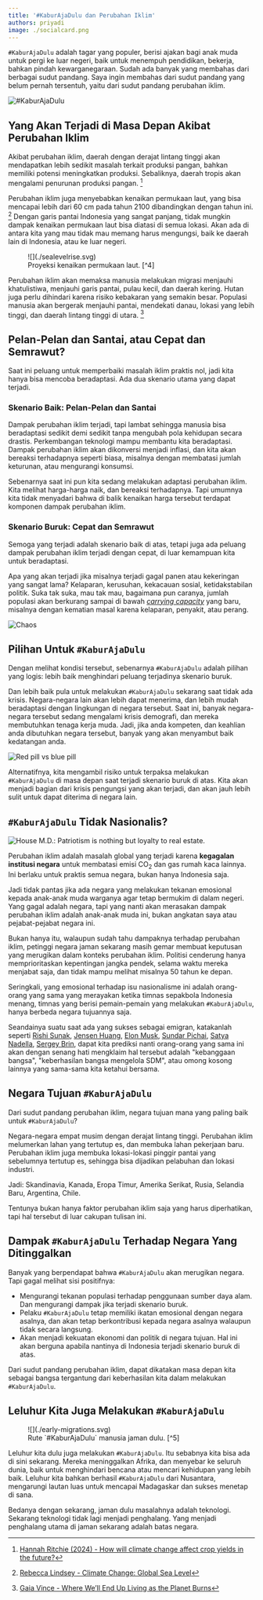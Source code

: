 ```yaml
---
title: '#KaburAjaDulu dan Perubahan Iklim'
authors: priyadi
image: ./socialcard.png
---
```


`#KaburAjaDulu` adalah tagar yang populer, berisi ajakan bagi anak muda untuk
pergi ke luar negeri, baik untuk menempuh pendidikan, bekerja, bahkan pindah
kewarganegaraan. Sudah ada banyak yang membahas dari berbagai sudut pandang.
Saya ingin membahas dari sudut pandang yang belum pernah tersentuh, yaitu dari
sudut pandang perubahan iklim.

<!-- truncate -->

![#KaburAjaDulu](./socialcard.png)

## Yang Akan Terjadi di Masa Depan Akibat Perubahan Iklim

Akibat perubahan iklim, daerah dengan derajat lintang tinggi akan mendapatkan
lebih sedikit masalah terkait produksi pangan, bahkan memiliki potensi
meningkatkan produksi. Sebaliknya, daerah tropis akan mengalami penurunan
produksi pangan. [^1]

Perubahan iklim juga menyebabkan kenaikan permukaan laut, yang bisa mencapai
lebih dari 60 cm pada tahun 2100 dibandingkan dengan tahun ini. [^2] Dengan
garis pantai Indonesia yang sangat panjang, tidak mungkin dampak kenaikan
permukaan laut bisa diatasi di semua lokasi. Akan ada di antara kita yang mau
tidak mau memang harus mengungsi, baik ke daerah lain di Indonesia, atau ke luar
negeri.

<figure>
![](./sealevelrise.svg)
<figcaption>Proyeksi kenaikan permukaan laut. [^4]</figcaption>
</figure>

Perubahan iklim akan memaksa manusia melakukan migrasi menjauhi khatulistiwa,
menjauhi garis pantai, pulau kecil, dan daerah kering. Hutan juga perlu
dihindari karena risiko kebakaran yang semakin besar. Populasi manusia akan
bergerak menjauhi pantai, mendekati danau, lokasi yang lebih tinggi, dan daerah
lintang tinggi di utara. [^3] 

## Pelan-Pelan dan Santai, atau Cepat dan Semrawut?

Saat ini peluang untuk memperbaiki masalah iklim praktis nol, jadi kita hanya
bisa mencoba beradaptasi. Ada dua skenario utama yang dapat terjadi.

### Skenario Baik: Pelan-Pelan dan Santai

Dampak perubahan iklim terjadi, tapi lambat sehingga manusia bisa beradaptasi
sedikit demi sedikit tanpa mengubah pola kehidupan secara drastis. Perkembangan
teknologi mampu membantu kita beradaptasi. Dampak perubahan iklim akan
dikonversi menjadi inflasi, dan kita akan bereaksi terhadapnya seperti biasa,
misalnya dengan membatasi jumlah keturunan, atau mengurangi konsumsi.

Sebenarnya saat ini pun kita sedang melakukan adaptasi perubahan iklim. Kita
melihat harga-harga naik, dan bereaksi terhadapnya. Tapi umumnya kita tidak
menyadari bahwa di balik kenaikan harga tersebut terdapat komponen dampak
perubahan iklim.

### Skenario Buruk: Cepat dan Semrawut

Semoga yang terjadi adalah skenario baik di atas, tetapi juga ada peluang dampak
perubahan iklim terjadi dengan cepat, di luar kemampuan kita untuk beradaptasi.

Apa yang akan terjadi jika misalnya terjadi gagal panen atau kekeringan yang
sangat lama? Kelaparan, kerusuhan, kekacauan sosial, ketidakstabilan politik.
Suka tak suka, mau tak mau, bagaimana pun caranya, jumlah populasi akan
berkurang sampai di bawah *[carrying
capacity](https://en.wikipedia.org/wiki/Carrying_capacity)* yang baru, misalnya
dengan kematian masal karena kelaparan, penyakit, atau perang.

![Chaos](./chaos.jpeg)

## Pilihan Untuk `#KaburAjaDulu`

Dengan melihat kondisi tersebut, sebenarnya `#KaburAjaDulu` adalah pilihan yang
logis: lebih baik menghindari peluang terjadinya skenario buruk.

Dan lebih baik pula untuk melakukan `#KaburAjaDulu` sekarang saat tidak ada
krisis. Negara-negara lain akan lebih dapat menerima, dan lebih mudah
beradaptasi dengan lingkungan di negara tersebut. Saat ini, banyak negara-negara
tersebut sedang mengalami krisis demografi, dan mereka membutuhkan tenaga kerja
muda. Jadi, jika anda kompeten, dan keahlian anda dibutuhkan negara tersebut,
banyak yang akan menyambut baik kedatangan anda.

![Red pill vs blue pill](./red-blue-pill.jpeg)

Alternatifnya, kita mengambil risiko untuk terpaksa melakukan `#KaburAjaDulu` di
masa depan saat terjadi skenario buruk di atas. Kita akan menjadi bagian dari
krisis pengungsi yang akan terjadi, dan akan jauh lebih sulit untuk dapat
diterima di negara lain.

## `#KaburAjaDulu` Tidak Nasionalis?

![House M.D.: Patriotism is nothing but loyalty to real estate.](./house.jpg)

Perubahan iklim adalah masalah global yang terjadi karena **kegagalan institusi
negara** untuk membatasi emisi CO<sub>2</sub> dan gas rumah kaca lainnya. Ini
berlaku untuk praktis semua negara, bukan hanya Indonesia saja.

Jadi tidak pantas jika ada negara yang melakukan tekanan emosional kepada
anak-anak muda warganya agar tetap bermukim di dalam negeri. Yang gagal adalah
negara, tapi yang nanti akan merasakan dampak perubahan iklim adalah anak-anak
muda ini, bukan angkatan saya atau pejabat-pejabat negara ini.

Bukan hanya itu, walaupun sudah tahu dampaknya terhadap perubahan iklim,
petinggi negara jaman sekarang masih gemar membuat keputusan yang merugikan
dalam konteks perubahan iklim. Politisi cenderung hanya memprioritaskan
kepentingan jangka pendek, selama waktu mereka menjabat saja, dan tidak mampu
melihat misalnya 50 tahun ke depan.

Seringkali, yang emosional terhadap isu nasionalisme ini adalah orang-orang yang
sama yang merayakan ketika timnas sepakbola Indonesia menang, timnas yang berisi
pemain-pemain yang melakukan `#KaburAjaDulu`, hanya berbeda negara tujuannya
saja.

Seandainya suatu saat ada yang sukses sebagai emigran, katakanlah seperti [Rishi
Sunak](https://en.wikipedia.org/wiki/Rishi_Sunak), [Jensen
Huang](https://en.wikipedia.org/wiki/Jensen_Huang), [Elon
Musk](https://en.wikipedia.org/wiki/Elon_Musk), [Sundar
Pichai](https://en.wikipedia.org/wiki/Sundar_Pichai), [Satya
Nadella](https://en.wikipedia.org/wiki/Satya_Nadella), [Sergey
Brin](https://en.wikipedia.org/wiki/Sergey_Brin), dapat kita prediksi nanti
orang-orang yang sama ini akan dengan senang hati mengklaim hal tersebut adalah
"kebanggaan bangsa", "keberhasilan bangsa mengelola SDM", atau omong kosong
lainnya yang sama-sama kita ketahui bersama.

## Negara Tujuan `#KaburAjaDulu`

Dari sudut pandang perubahan iklim, negara tujuan mana yang paling baik untuk
`#KaburAjaDulu`?

Negara-negara empat musim dengan derajat lintang tinggi. Perubahan iklim
melumerkan lahan yang tertutup es, dan membuka lahan pekerjaan baru. Perubahan
iklim juga membuka lokasi-lokasi pinggir pantai yang sebelumnya tertutup es,
sehingga bisa dijadikan pelabuhan dan lokasi industri.

Jadi: Skandinavia, Kanada, Eropa Timur, Amerika Serikat, Rusia, Selandia Baru,
Argentina, Chile.

Tentunya bukan hanya faktor perubahan iklim saja yang harus diperhatikan, tapi
hal tersebut di luar cakupan tulisan ini.

## Dampak `#KaburAjaDulu` Terhadap Negara Yang Ditinggalkan

Banyak yang berpendapat bahwa `#KaburAjaDulu` akan merugikan negara. Tapi gagal
melihat sisi positifnya:

* Mengurangi tekanan populasi terhadap penggunaan sumber daya alam. Dan
  mengurangi dampak jika terjadi skenario buruk.
* Pelaku `#KaburAjaDulu` tetap memiliki ikatan emosional dengan negara asalnya,
  dan akan tetap berkontribusi kepada negara asalnya walaupun tidak secara
  langsung.
* Akan menjadi kekuatan ekonomi dan politik di negara tujuan. Hal ini akan
  berguna apabila nantinya di Indonesia terjadi skenario buruk di atas.

Dari sudut pandang perubahan iklim, dapat dikatakan masa depan kita sebagai
bangsa tergantung dari keberhasilan kita dalam melakukan `#KaburAjaDulu`.

## Leluhur Kita Juga Melakukan `#KaburAjaDulu`

<figure>
![](./early-migrations.svg)
<figcaption>Rute `#KaburAjaDulu` manusia jaman dulu. [^5]</figcaption>
</figure>

Leluhur kita dulu juga melakukan `#KaburAjaDulu`. Itu sebabnya kita bisa ada di
sini sekarang. Mereka meninggalkan Afrika, dan menyebar ke seluruh dunia, baik
untuk menghindari bencana atau mencari kehidupan yang lebih baik. Leluhur kita
bahkan berhasil `#KaburAjaDulu` dari Nusantara, mengarungi lautan luas untuk
mencapai Madagaskar dan sukses menetap di sana.

Bedanya dengan sekarang, jaman dulu masalahnya adalah teknologi. Sekarang
teknologi tidak lagi menjadi penghalang. Yang menjadi penghalang utama di jaman
sekarang adalah batas negara.

[^1]: [Hannah Ritchie (2024) - How will climate change affect crop yields in the future?](https://ourworldindata.org/will-climate-change-affect-crop-yields-future)
[^2]: [Rebecca Lindsey - Climate Change: Global Sea Level](https://www.climate.gov/news-features/understanding-climate/climate-change-global-sea-level)
[^3]: [Gaia Vince - Where We’ll End Up Living as the Planet Burns](https://time.com/6209432/climate-change-where-we-will-live/)
[^4]: [Wikimedia Commons - File:Sea level history and projections.svg](https://commons.wikimedia.org/wiki/File:Sea_level_history_and_projections.svg)
[^5]: [Wikimedia Commons - File:Early migrations mercator.svg](https://commons.wikimedia.org/wiki/File:Early_migrations_mercator.svg)